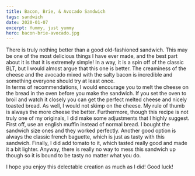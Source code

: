 ```yaml
---
title: Bacon, Brie, & Avocado Sandwich
tags: sandwich
date: 2020-01-07
excerpt: Yummy, just yummy
hero: bacon-brie-avocado.jpg
---
```


<v-row>
<v-col>
<v-img-custom src="acon-brie-avocado.jpg" alt="bacon brie avocado sandwich" class="hero-img"> </v-img-custom>

There is truly nothing better than a good old-fashioned sandwich. This may be one of the most delicious things I have ever made, and the best part about it is that it is extremely simple! In a way, it is a spin off of the classic BLT, but I would almost argue that this one is better. The creaminess of the cheese and the avocado mixed with the salty bacon is incredible and something everyone should try at least once.  
In terms of recommendations, I would encourage you to melt the cheese on the bread in the oven before you make the sandwich. If you set the oven to broil and watch it closely you can get the perfect melted cheese and nicely toasted bread. As well, I would not skimp on the cheese. My rule of thumb is always the more cheese the better. Furthermore, though this recipe is not truly one of my originals, I did make some adjustments that I highly suggest. First off, use an english muffin instead of normal bread. I bought the sandwich size ones and they worked perfectly. Another good option is always the classic french baguette, which is just as tasty with this sandwich. Finally, I did add tomato to it, which tasted really good and made it a bit lighter. Anyway, there is really no way to mess this sandwich up though so it is bound to be tasty no matter what you do.

I hope you enjoy this delectable creation as much as I did! Good luck!

</v-col>
</v-row>
<v-row>
  <v-col lg="3" sm="12">
    <v-ingredients-list title="Ingredients" file-path="2020-01-07/bacon-brie-avocado-info.json" json-key="ingredients"> </v-ingredients-list>
  </v-col>
  <v-col lg="9" sm="12">
    <v-instructions-list title="Instructions" file-path="2020-01-07/bacon-brie-avocado-info.json" json-key="instructions"> </v-instructions-list>
  </v-col>
</v-row>
